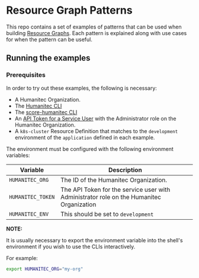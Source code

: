 # Resource Graph Patterns

This repo contains a set of examples of patterns that can be used when building [Resource Graphs](https://developer.humanitec.com/platform-orchestrator/resources/resource-graph/). Each pattern is explained along with use cases for when the pattern can be useful.

## Running the examples

### Prerequisites

In order to try out these examples, the following is necessary:

- A Humanitec Organization.
- The [Humanitec CLI](https://developer.humanitec.com/platform-orchestrator/cli/)
- The [score-humanitec CLI](https://github.com/score-spec/score-humanitec/releases/latest)
- An [API Token for a Service User](https://developer.humanitec.com/platform-orchestrator/security/service-users) with the Administrator role on the Humanitec Organization.
- A `k8s-cluster` Resource Definition that matches to the `development` environment of the `application` defined in each example.

The environment must be configured with the following environment variables:

| Variable | Description |
| --- | --- |
| `HUMANITEC_ORG` | The ID of the Humanitec Organization. |
| `HUMANITEC_TOKEN` | The API Token for the service user with Administrator role on the Humanitec Organization |
| `HUMANITEC_ENV` | This should be set to `development` | 

**NOTE:**

It is usually necessary to export the environment variable into the shell's environment if you wish to use the CLIs interactively.

For example:
```bash
export HUMANITEC_ORG="my-org"
```